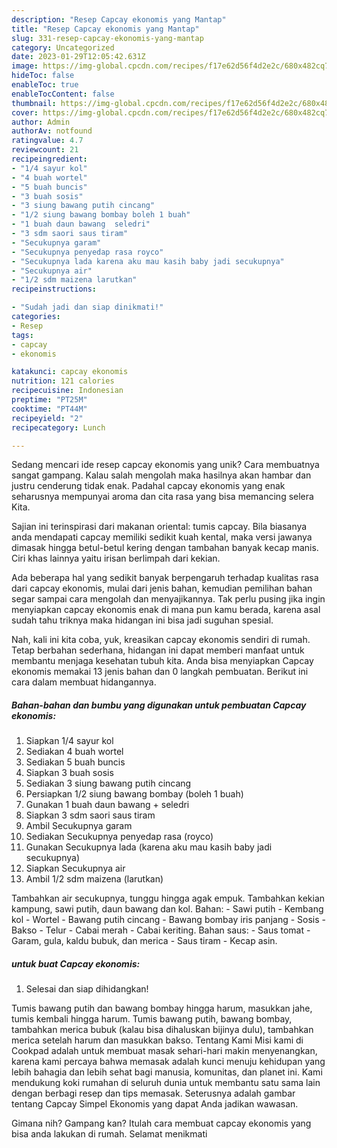 ```yaml
---
description: "Resep Capcay ekonomis yang Mantap"
title: "Resep Capcay ekonomis yang Mantap"
slug: 331-resep-capcay-ekonomis-yang-mantap
category: Uncategorized
date: 2023-01-29T12:05:42.631Z
image: https://img-global.cpcdn.com/recipes/f17e62d56f4d2e2c/680x482cq70/capcay-ekonomis-foto-resep-utama.jpg
hideToc: false
enableToc: true
enableTocContent: false
thumbnail: https://img-global.cpcdn.com/recipes/f17e62d56f4d2e2c/680x482cq70/capcay-ekonomis-foto-resep-utama.jpg
cover: https://img-global.cpcdn.com/recipes/f17e62d56f4d2e2c/680x482cq70/capcay-ekonomis-foto-resep-utama.jpg
author: Admin
authorAv: notfound
ratingvalue: 4.7
reviewcount: 21
recipeingredient:
- "1/4 sayur kol"
- "4 buah wortel"
- "5 buah buncis"
- "3 buah sosis"
- "3 siung bawang putih cincang"
- "1/2 siung bawang bombay boleh 1 buah"
- "1 buah daun bawang  seledri"
- "3 sdm saori saus tiram"
- "Secukupnya garam"
- "Secukupnya penyedap rasa royco"
- "Secukupnya lada karena aku mau kasih baby jadi secukupnya"
- "Secukupnya air"
- "1/2 sdm maizena larutkan"
recipeinstructions:

- "Sudah jadi dan siap dinikmati!"
categories:
- Resep
tags:
- capcay
- ekonomis

katakunci: capcay ekonomis 
nutrition: 121 calories
recipecuisine: Indonesian
preptime: "PT25M"
cooktime: "PT44M"
recipeyield: "2"
recipecategory: Lunch

---
```





Sedang mencari ide resep capcay ekonomis yang unik? Cara membuatnya sangat gampang. Kalau salah mengolah maka hasilnya akan hambar dan justru cenderung tidak enak. Padahal capcay ekonomis yang enak seharusnya mempunyai aroma dan cita rasa yang bisa memancing selera Kita.





Sajian ini terinspirasi dari makanan oriental: tumis capcay. Bila biasanya anda mendapati capcay memiliki sedikit kuah kental, maka versi jawanya dimasak hingga betul-betul kering dengan tambahan banyak kecap manis. Ciri khas lainnya yaitu irisan berlimpah dari kekian.

Ada beberapa hal yang sedikit banyak berpengaruh terhadap kualitas rasa dari capcay ekonomis, mulai dari jenis bahan, kemudian pemilihan bahan segar sampai cara mengolah dan menyajikannya. Tak perlu pusing jika ingin menyiapkan capcay ekonomis enak di mana pun kamu berada, karena asal sudah tahu triknya maka hidangan ini bisa jadi suguhan spesial.






Nah, kali ini kita coba, yuk, kreasikan capcay ekonomis sendiri di rumah. Tetap berbahan sederhana, hidangan ini dapat memberi manfaat untuk membantu menjaga kesehatan tubuh kita. Anda bisa menyiapkan Capcay ekonomis memakai 13 jenis bahan dan 0 langkah pembuatan. Berikut ini cara dalam membuat hidangannya.

<!--inarticleads1-->

##### Bahan-bahan dan bumbu yang digunakan untuk pembuatan Capcay ekonomis:

1. Siapkan 1/4 sayur kol
1. Sediakan 4 buah wortel
1. Sediakan 5 buah buncis
1. Siapkan 3 buah sosis
1. Sediakan 3 siung bawang putih cincang
1. Persiapkan 1/2 siung bawang bombay (boleh 1 buah)
1. Gunakan 1 buah daun bawang + seledri
1. Siapkan 3 sdm saori saus tiram
1. Ambil Secukupnya garam
1. Sediakan Secukupnya penyedap rasa (royco)
1. Gunakan Secukupnya lada (karena aku mau kasih baby jadi secukupnya)
1. Siapkan Secukupnya air
1. Ambil 1/2 sdm maizena (larutkan)


Tambahkan air secukupnya, tunggu hingga agak empuk. Tambahkan kekian kampung, sawi putih, daun bawang dan kol. Bahan: - Sawi putih - Kembang kol - Wortel - Bawang putih cincang - Bawang bombay iris panjang - Sosis - Bakso - Telur - Cabai merah - Cabai keriting. Bahan saus: - Saus tomat - Garam, gula, kaldu bubuk, dan merica - Saus tiram - Kecap asin. 

<!--inarticleads2-->

#####  untuk buat Capcay ekonomis:


1. Selesai dan siap dihidangkan!

Tumis bawang putih dan bawang bombay hingga harum, masukkan jahe, tumis kembali hingga harum. Tumis bawang putih, bawang bombay, tambahkan merica bubuk (kalau bisa dihaluskan bijinya dulu), tambahkan merica setelah harum dan masukkan bakso. Tentang Kami Misi kami di Cookpad adalah untuk membuat masak sehari-hari makin menyenangkan, karena kami percaya bahwa memasak adalah kunci menuju kehidupan yang lebih bahagia dan lebih sehat bagi manusia, komunitas, dan planet ini. Kami mendukung koki rumahan di seluruh dunia untuk membantu satu sama lain dengan berbagi resep dan tips memasak. Seterusnya adalah gambar tentang Capcay Simpel Ekonomis yang dapat Anda jadikan wawasan. 

Gimana nih? Gampang kan? Itulah cara membuat capcay ekonomis yang bisa anda lakukan di rumah. Selamat menikmati
